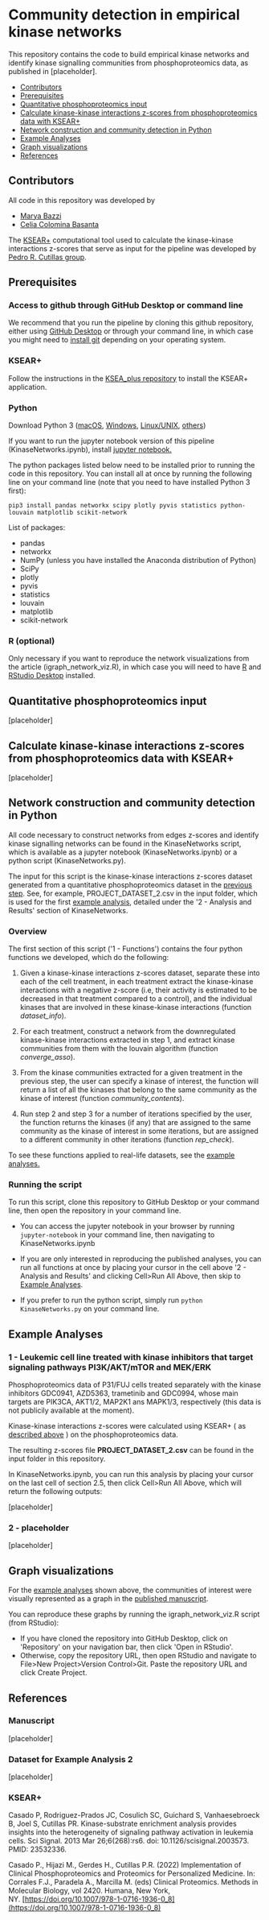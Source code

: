 # Community detection in empirical kinase networks

This repository contains the code to build empirical kinase networks and identify kinase signalling communities from phosphoproteomics data, as published in [placeholder].

- [Contributors](#contributors)
- [Prerequisites](#prerequisites)
- [Quantitative phosphoproteomics input](#quantitative-phosphoproteomics-input)
- [Calculate kinase-kinase interactions z-scores from phosphoproteomics data with KSEAR+](#calculate-kinase-kinase-interactions-z-scores-from-phosphoproteomics-data-with-ksear)
- [Network construction and community detection in Python](#network-construction-and-community-detection-in-python)
- [Example Analyses](#example-analyses)
- [Graph visualizations](#graph-visualizations)
- [References](#references)

## Contributors

All code in this repository was developed by

- [Marya Bazzi](https://github.com/MBazzi)
- [Celia Colomina Basanta](https://github.com/celiaccb)

The [KSEAR+](https://github.com/CutillasLab/KSEA_plus) computational tool used to calculate the kinase-kinase interactions z-scores that serve as input for the pipeline was developed by [Pedro R. Cutillas group](https://github.com/CutillasLab).

## Prerequisites

### Access to github through GitHub Desktop or command line

We recommend that you run the pipeline by cloning this github repository, either using [GitHub Desktop](https://desktop.github.com/) or through your command line, in which case you might need to [install git](https://git-scm.com/book/en/v2/Getting-Started-Installing-Git) depending on your operating system.

### KSEAR+

Follow the instructions in the [KSEA_plus repository](https://github.com/CutillasLab/KSEA_plus) to install the KSEAR+ application.

### Python

Download Python 3 ([macOS](https://www.python.org/downloads/macos/), [Windows](https://www.python.org/downloads/windows/), [Linux/UNIX](https://www.python.org/downloads/source/), [others](https://www.python.org/download/other/))

If you want to run the jupyter notebook version of this pipeline (KinaseNetworks.ipynb), install [jupyter notebook.](https://jupyter.org/install)

The python packages listed below need to be installed prior to running the code in this repository. You can install all at once by running the following line on your command line (note that you need to have installed Python 3 first):
```
pip3 install pandas networkx scipy plotly pyvis statistics python-louvain matplotlib scikit-network
```

List of packages:
- pandas
- networkx
- NumPy (unless you have installed the Anaconda distribution of Python)
- SciPy
- plotly
- pyvis
- statistics
- louvain
- matplotlib
- scikit-network

### R (optional)

Only necessary if you want to reproduce the network visualizations from the article (igraph_network_viz.R), in which case you will need to have [R](https://cran.r-project.org/) and [RStudio Desktop](https://www.rstudio.com/products/rstudio/#rstudio-desktop) installed. 

## Quantitative phosphoproteomics input

[placeholder]

## Calculate kinase-kinase interactions z-scores from phosphoproteomics data with KSEAR+

[placeholder]

## Network construction and community detection in Python

All code necessary to construct networks from edges z-scores and identify kinase signalling networks can be found in the KinaseNetworks script, which is available as a jupyter notebook (KinaseNetworks.ipynb) or a python script (KinaseNetworks.py).

The input for this script is the kinase-kinase interactions z-scores dataset generated from a quantitative phosphoproteomics dataset in the [previous step](##calculate-kinase-kinase-interactions-z-scores-from-phosphoproteomics-data). 
See, for example, PROJECT_DATASET_2.csv in the input folder, which is used for the first [example analysis](##example-analyses), detailed under the '2 - Analysis and Results' section of KinaseNetworks.

### Overview

The first section of this script ('1 - Functions') contains the four python functions we developed, which do the following:

1.  Given a kinase-kinase interactions z-scores dataset, separate these into each of the cell treatment, in each treatment extract the kinase-kinase interactions with a negative z-score (i.e, their activity is estimated to be decreased in that treatment compared to a control), and the individual kinases that are involved in these kinase-kinase interactions (function *dataset_info*).

2. For each treatment, construct a network from the downregulated kinase-kinase interactions extracted in step 1, and extract kinase communities from them with the louvain algorithm (function *converge_asso*).

3. From the kinase communities extracted for a given treatment in the previous step, the user can specify a kinase of interest, the function will return a list of all the kinases that belong to the same community as the kinase of interest (function *community_contents*).

4. Run step 2 and step 3 for a number of iterations specified by the user, the function returns the kinases (if any) that are assigned to the same community as the kinase of interest in some iterations, but are assigned to a different community in other iterations (function *rep_check*).

To see these functions applied to real-life datasets, see the [example analyses.](##example-analyses)

### Running the script

To run this script, clone this repository to GitHub Desktop or your command line, then open the repository in your command line.

- You can access the jupyter notebook in your browser by running ```jupyter-notebook``` in your command line, then navigating to KinaseNetworks.ipynb
- If you are only interested in reproducing the published analyses, you can run all functions at once by placing your cursor in the cell above '2 - Analysis and Results' and clicking Cell>Run All Above, then skip to [Example Analyses](##example-analyses).

- If you prefer to run the python script, simply run ```python KinaseNetworks.py``` on your command line.

## Example Analyses

### 1 - Leukemic cell line treated with kinase inhibitors that target signaling pathways PI3K/AKT/mTOR and MEK/ERK 

Phosphoproteomics data of P31/FUJ cells treated separately with the kinase inhibitors GDC0941, AZD5363, trametinib and GDC0994, whose main targets are PIK3CA, AKT1/2, MAP2K1 ans MAPK1/3, respectively (this data is not publicily available at the moment).

Kinase-kinase interactions z-scores were calculated using KSEAR+ ( as [described above](##calculate-edges-z-scores-from-phosphoproteomics-data) ) on the phosphoproteomics data.

The resulting z-scores file **PROJECT_DATASET_2.csv** can be found in the input folder in this repository.

In KinaseNetworks.ipynb, you can run this analysis by placing your cursor on the last cell of section 2.5, then click Cell>Run All Above, which will return the following outputs:

[placeholder]

### 2 - placeholder

[placeholder]

## Graph visualizations

For the [example analyses](##example-analyses) shown above, the communities of interest were visually represented as a graph in the [published manuscript](###manuscript).

You can reproduce these graphs by running the igraph_network_viz.R script (from RStudio):
- If you have cloned the repository into GitHub Desktop, click on 'Repository' on your navigation bar, then click 'Open in RStudio'.
- Otherwise, copy the repository URL, then open RStudio and navigate to File>New Project>Version Control>Git. Paste the repository URL and click Create Project.

## References

### Manuscript

[placeholder]

### Dataset for Example Analysis 2

[placeholder]

### KSEAR+

Casado P, Rodriguez-Prados JC, Cosulich SC, Guichard S, Vanhaesebroeck B, Joel S, Cutillas PR. Kinase-substrate enrichment analysis provides insights into the heterogeneity of signaling pathway activation in leukemia cells. Sci Signal. 2013 Mar 26;6(268):rs6. doi: 10.1126/scisignal.2003573. PMID: 23532336.

Casado P., Hijazi M., Gerdes H., Cutillas P.R. (2022) Implementation of Clinical Phosphoproteomics and Proteomics for Personalized Medicine. In: Corrales F.J., Paradela A., Marcilla M. (eds) Clinical Proteomics. Methods in Molecular Biology, vol 2420. Humana, New York, NY. [https://doi.org/10.1007/978-1-0716-1936-0_8](https://doi.org/10.1007/978-1-0716-1936-0_8)
